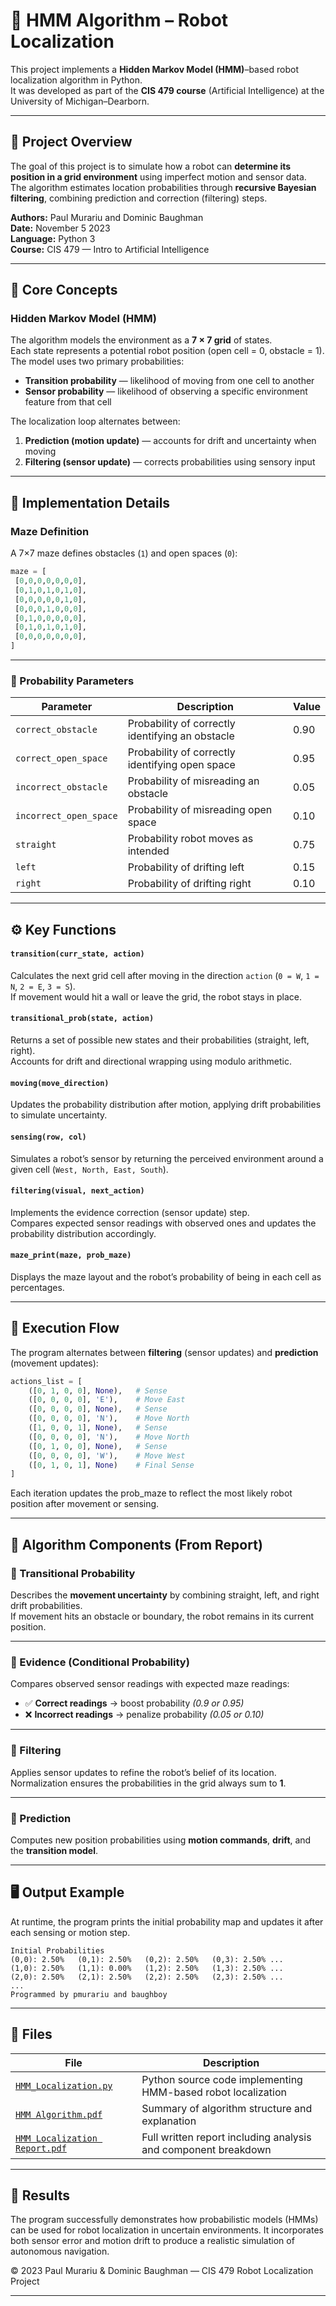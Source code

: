 # 🤖 HMM Algorithm – Robot Localization

This project implements a **Hidden Markov Model (HMM)**–based robot localization algorithm in Python.  
It was developed as part of the **CIS 479 course** (Artificial Intelligence) at the University of Michigan–Dearborn.

---

## 🧠 Project Overview
The goal of this project is to simulate how a robot can **determine its position in a grid environment** using imperfect motion and sensor data.  
The algorithm estimates location probabilities through **recursive Bayesian filtering**, combining prediction and correction (filtering) steps.

**Authors:** Paul Murariu and Dominic Baughman  
**Date:** November 5 2023  
**Language:** Python 3  
**Course:** CIS 479 — Intro to Artificial Intelligence  

---

## 🧩 Core Concepts
### Hidden Markov Model (HMM)
The algorithm models the environment as a **7 × 7 grid** of states.  
Each state represents a potential robot position (open cell = 0, obstacle = 1).  
The model uses two primary probabilities:
- **Transition probability** — likelihood of moving from one cell to another
- **Sensor probability** — likelihood of observing a specific environment feature from that cell  

The localization loop alternates between:
1. **Prediction (motion update)** — accounts for drift and uncertainty when moving
2. **Filtering (sensor update)** — corrects probabilities using sensory input

---

## 🧮 Implementation Details
### Maze Definition
A 7×7 maze defines obstacles (`1`) and open spaces (`0`):
```python
maze = [
 [0,0,0,0,0,0,0],
 [0,1,0,1,0,1,0],
 [0,0,0,0,0,1,0],
 [0,0,0,1,0,0,0],
 [0,1,0,0,0,0,0],
 [0,1,0,1,0,1,0],
 [0,0,0,0,0,0,0],
]
```
---

### 🎲 Probability Parameters

| Parameter | Description | Value |
|------------|-------------|-------|
| `correct_obstacle` | Probability of correctly identifying an obstacle | 0.90 |
| `correct_open_space` | Probability of correctly identifying open space | 0.95 |
| `incorrect_obstacle` | Probability of misreading an obstacle | 0.05 |
| `incorrect_open_space` | Probability of misreading open space | 0.10 |
| `straight` | Probability robot moves as intended | 0.75 |
| `left` | Probability of drifting left | 0.15 |
| `right` | Probability of drifting right | 0.10 |

---

## ⚙️ Key Functions

#### `transition(curr_state, action)`
Calculates the next grid cell after moving in the direction `action` (`0 = W`, `1 = N`, `2 = E`, `3 = S`).  
If movement would hit a wall or leave the grid, the robot stays in place.

#### `transitional_prob(state, action)`
Returns a set of possible new states and their probabilities (straight, left, right).  
Accounts for drift and directional wrapping using modulo arithmetic.

#### `moving(move_direction)`
Updates the probability distribution after motion, applying drift probabilities to simulate uncertainty.

#### `sensing(row, col)`
Simulates a robot’s sensor by returning the perceived environment around a given cell (`West, North, East, South`).

#### `filtering(visual, next_action)`
Implements the evidence correction (sensor update) step.  
Compares expected sensor readings with observed ones and updates the probability distribution accordingly.

#### `maze_print(maze, prob_maze)`
Displays the maze layout and the robot’s probability of being in each cell as percentages.

---

## 🔁 Execution Flow

The program alternates between **filtering** (sensor updates) and **prediction** (movement updates):

```python
actions_list = [
    ([0, 1, 0, 0], None),   # Sense
    ([0, 0, 0, 0], 'E'),    # Move East
    ([0, 0, 0, 0], None),   # Sense
    ([0, 0, 0, 0], 'N'),    # Move North
    ([1, 0, 0, 1], None),   # Sense
    ([0, 0, 0, 0], 'N'),    # Move North
    ([0, 1, 0, 0], None),   # Sense
    ([0, 0, 0, 0], 'W'),    # Move West
    ([0, 1, 0, 1], None)    # Final Sense
]
```

Each iteration updates the prob_maze to reflect the most likely robot position after movement or sensing.

---

## 📘 Algorithm Components (From Report)

### 🔄 Transitional Probability
Describes the **movement uncertainty** by combining straight, left, and right drift probabilities.  
If movement hits an obstacle or boundary, the robot remains in its current position.

---

### 🧩 Evidence (Conditional Probability)
Compares observed sensor readings with expected maze readings:

- ✅ **Correct readings** → boost probability *(0.9 or 0.95)*
- ❌ **Incorrect readings** → penalize probability *(0.05 or 0.10)*

---

### 🧮 Filtering
Applies sensor updates to refine the robot’s belief of its location.  
Normalization ensures the probabilities in the grid always sum to **1**.

---

### 🚀 Prediction
Computes new position probabilities using **motion commands**, **drift**, and the **transition model**.

---

## 🖥️ Output Example

At runtime, the program prints the initial probability map and updates it after each sensing or motion step.

```text
Initial Probabilities
(0,0): 2.50%   (0,1): 2.50%   (0,2): 2.50%   (0,3): 2.50% ...
(1,0): 2.50%   (1,1): 0.00%   (1,2): 2.50%   (1,3): 2.50% ...
(2,0): 2.50%   (2,1): 2.50%   (2,2): 2.50%   (2,3): 2.50% ...
...
Programmed by pmurariu and baughboy
```

---

## 📄 Files

| File | Description |
|------|-------------|
| [`HMM_Localization.py`](./HMM_Localization.py) | Python source code implementing HMM-based robot localization |
| [`HMM Algorithm.pdf`](./HMM%20Algorithm.pdf) | Summary of algorithm structure and explanation |
| [`HMM Localization Report.pdf`](./HMM%20Localization%20Report.pdf) | Full written report including analysis and component breakdown |

---

## 🏁 Results

The program successfully demonstrates how probabilistic models (HMMs) can be used for robot localization in uncertain environments.
It incorporates both sensor error and motion drift to produce a realistic simulation of autonomous navigation.

© 2023 Paul Murariu & Dominic Baughman — CIS 479 Robot Localization Project

---
